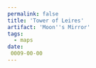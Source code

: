 ```yaml
---
permalink: false
title: 'Tower of Leires'
artifact: 'Moon''s Mirror'
tags:
  - maps
date:
 0009-00-00
---
```

